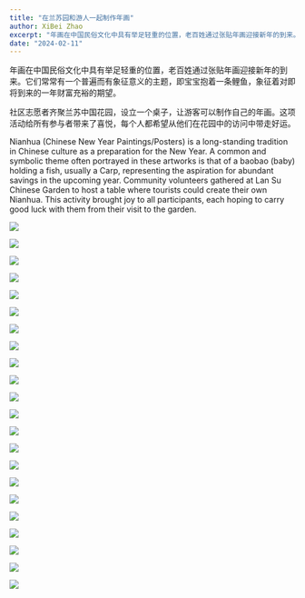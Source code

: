 ```yaml
---
title: "在兰苏园和游人一起制作年画"
author: XiBei Zhao
excerpt: "年画在中国民俗文化中具有举足轻重的位置，老百姓通过张贴年画迎接新年的到来。它们常常有一个普遍而有象征意义的主题，即宝宝抱着一条鲤鱼，象征着对即将到来的一年财富充裕的期望。社区志愿者齐聚兰苏中国花园，设立一个桌子，让游客可以制作自己的年画。这项活动给所有参与者带来了喜悦，每个人都希望从他们在花园中的访问中带走好运。"
date: "2024-02-11"
---
```


年画在中国民俗文化中具有举足轻重的位置，老百姓通过张贴年画迎接新年的到来。它们常常有一个普遍而有象征意义的主题，即宝宝抱着一条鲤鱼，象征着对即将到来的一年财富充裕的期望。

社区志愿者齐聚兰苏中国花园，设立一个桌子，让游客可以制作自己的年画。这项活动给所有参与者带来了喜悦，每个人都希望从他们在花园中的访问中带走好运。

Nianhua (Chinese New Year Paintings/Posters) is a long-standing tradition in Chinese culture as a preparation for the New Year. A common and symbolic theme often portrayed in these artworks is that of a baobao (baby) holding a fish, usually a Carp, representing the aspiration for abundant savings in the upcoming year.
Community volunteers gathered at Lan Su Chinese Garden to host a table where tourists could create their own Nianhua. This activity brought joy to all participants, each hoping to carry good luck with them from their visit to the garden.

![](https://res.cloudinary.com/dhngj18do/image/upload/f_auto,q_auto/v1/images/427795430_381227304542358_4114729403059846188_n)

![](https://res.cloudinary.com/dhngj18do/image/upload/f_auto,q_auto/v1/images/427986634_381227167875705_8031877479369154554_n)

![](https://res.cloudinary.com/dhngj18do/image/upload/f_auto,q_auto/v1/images/427781243_381226901209065_8078143421801125834_n)

![](https://res.cloudinary.com/dhngj18do/image/upload/f_auto,q_auto/v1/images/427897952_381227477875674_6279620546365055021_n)

![](https://res.cloudinary.com/dhngj18do/image/upload/f_auto,q_auto/v1/images/427806281_381226951209060_4597480443692902339_n)

![](https://res.cloudinary.com/dhngj18do/image/upload/f_auto,q_auto/v1/images/428004795_381226927875729_4871671820583201232_n)

![](https://res.cloudinary.com/dhngj18do/image/upload/f_auto,q_auto/v1/images/427952792_381227487875673_7216478405785077195_n)

![](https://res.cloudinary.com/dhngj18do/image/upload/f_auto,q_auto/v1/images/428005894_381226904542398_5170386733018011018_n)

![](https://res.cloudinary.com/dhngj18do/image/upload/f_auto,q_auto/v1/images/427833101_381226854542403_2989978817591772547_n)

![](https://res.cloudinary.com/dhngj18do/image/upload/f_auto,q_auto/v1/images/427816296_381227081209047_3784987748923075398_n)

![](https://res.cloudinary.com/dhngj18do/image/upload/f_auto,q_auto/v1/images/428269728_381227054542383_3829762705514765582_n)

![](https://res.cloudinary.com/dhngj18do/image/upload/f_auto,q_auto/v1/images/427834042_381227117875710_6325692835084875212_n)

![](https://res.cloudinary.com/dhngj18do/image/upload/f_auto,q_auto/v1/images/427893887_381227194542369_9210078924701646562_n)

![](https://res.cloudinary.com/dhngj18do/image/upload/f_auto,q_auto/v1/images/427839351_381226857875736_8844471519776248549_n)

![](https://res.cloudinary.com/dhngj18do/image/upload/f_auto,q_auto/v1/images/427833553_381227227875699_5282734409879186069_n)

![](https://res.cloudinary.com/dhngj18do/image/upload/f_auto,q_auto/v1/images/427908709_381227337875688_4749199029519077753_n)

![](https://res.cloudinary.com/dhngj18do/image/upload/f_auto,q_auto/v1/images/427914732_381227354542353_7850442364067526647_n)

![](https://res.cloudinary.com/dhngj18do/image/upload/f_auto,q_auto/v1/images/428066951_381227421209013_5136072086987025379_n)

![](https://res.cloudinary.com/dhngj18do/image/upload/f_auto,q_auto/v1/images/427855843_381227527875669_2188349955883905378_n)

![](https://res.cloudinary.com/dhngj18do/image/upload/f_auto,q_auto/v1/images/427892181_381227597875662_3887400428829882204_n)

![](https://res.cloudinary.com/dhngj18do/image/upload/f_auto,q_auto/v1/images/427833573_381227624542326_6312667291483305571_n)

![](https://res.cloudinary.com/dhngj18do/image/upload/f_auto,q_auto/v1/images/427914339_381227647875657_4420550284920542475_n)
